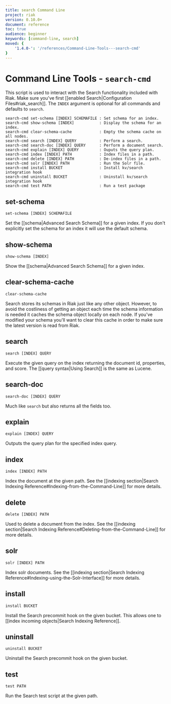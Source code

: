 ```yaml
---
title: search Command Line
project: riak
version: 0.10.0+
document: reference
toc: true
audience: beginner
keywords: [command-line, search]
moved: {
    '1.4.0-': '/references/Command-Line-Tools---search-cmd'
}
---
```


# Command Line Tools - `search-cmd`

This script is used to interact with the Search functionality included with
Riak.  Make sure you've first
[[enabled  Search|Configuration Files#riak_search]]. The `INDEX` argument is
optional for all commands and defaults to `search`.


    search-cmd set-schema [INDEX] SCHEMAFILE : Set schema for an index.
    search-cmd show-schema [INDEX]           : Display the schema for an index.
    search-cmd clear-schema-cache            : Empty the schema cache on all nodes.
    search-cmd search [INDEX] QUERY          : Perform a search.
    search-cmd search-doc [INDEX] QUERY      : Perform a document search.
    search-cmd explain [INDEX] QUERY         : Ouputs the query plan.
    search-cmd index [INDEX] PATH            : Index files in a path.
    search-cmd delete [INDEX] PATH           : De-index files in a path.
    search-cmd solr [INDEX] PATH             : Run the Solr file.
    search-cmd install BUCKET                : Install kv/search integration hook
    search-cmd uninstall BUCKET              : Uninstall kv/search integration hook
    search-cmd test PATH                     : Run a test package


## set-schema

    set-schema [INDEX] SCHEMAFILE

Set the [[schema|Advanced Search Schema]] for a given index.  If you don't
explicitly set the schema for an index it will use the default schema.


## show-schema

    show-schema [INDEX]

Show the [[schema|Advanced Search Schema]] for a given index.


## clear-schema-cache

    clear-schema-cache

Search stores its schemas in Riak just like any other object.  However, to
avoid the costliness of getting an object each time the schema information is
needed it caches the schema object locally on each node.  If you've modified
your schema you'll want to clear this cache in order to make sure the latest
version is read from Riak.


## search

    search [INDEX] QUERY

Execute the given query on the index returning the document id, properties, and
score.  The [[query syntax|Using Search]] is the same as Lucene.


## search-doc

    search-doc [INDEX] QUERY

Much like `search` but also returns all the fields too.

## explain

    explain [INDEX] QUERY

Outputs the query plan for the specified index query.


## index

    index [INDEX] PATH

Index the document at the given path.  See the 
[[indexing section|Search Indexing Reference#Indexing-from-the-Command-Line]] for 
more details.


## delete

    delete [INDEX] PATH

Used to delete a document from the index.  See the 
[[indexing section|Search Indexing Reference#Deleting-from-the-Command-Line]] 
for more details.


## solr

    solr [INDEX] PATH

Index solr documents.  See the 
[[indexing section|Search Indexing Reference#Indexing-using-the-Solr-Interface]]
for more details.


## install

    install BUCKET

Install the Search precommit hook on the given bucket.  This allows one to
[[index incoming objects|Search Indexing Reference]].


## uninstall

    uninstall BUCKET

Uninstall the Search precommit hook on the given bucket.


## test

    test PATH

Run the Search test script at the given path.
